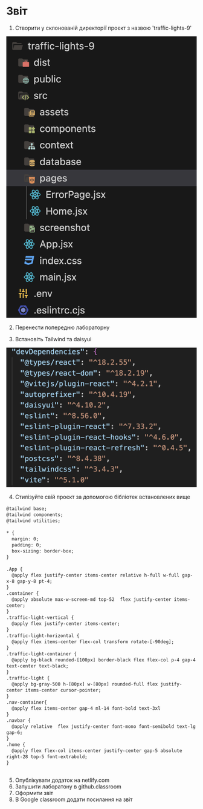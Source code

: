 # Звіт
1. Створити у склонованій директорії проєкт з назвою 'traffic-lights-9'

![alt text](traffic-lights-9/src/screenshot/screenshot-1.png)

2. Перенести попередню лабораторну

3. Встановіть Tailwind та daisyui

![alt text](traffic-lights-9/src/screenshot/screenshot-2.png)

4. Стилізуйте свій проєкт за допомогою бібліотек встановлених вище

```
@tailwind base;
@tailwind components;
@tailwind utilities;

* {
  margin: 0;
  padding: 0;
  box-sizing: border-box;
}

.App {
  @apply flex justify-center items-center relative h-full w-full gap-x-8 gap-y-8 pt-4;
}
.container {
  @apply absolute max-w-screen-md top-52  flex justify-center items-center;
}
.traffic-light-vertical {
  @apply flex justify-center items-center;
}
.traffic-light-horizontal {
  @apply flex items-center flex-col transform rotate-[-90deg];
}
.traffic-light-container {
  @apply bg-black rounded-[100px] border-black flex flex-col p-4 gap-4 text-center text-black;
}
.traffic-light {
  @apply bg-gray-500 h-[80px] w-[80px] rounded-full flex justify-center items-center cursor-pointer;
}
.nav-container{
  @apply flex items-center gap-4 ml-14 font-bold text-3xl
}
.navbar {
  @apply relative  flex justify-center font-mono font-semibold text-lg gap-6;
}
.home {
  @apply flex flex-col items-center justify-center gap-5 absolute right-28 top-5 font-extrabold;
}


```

5. Опублікувати додаток на netlify.com
6. Запушити лаборатону в github.classroom
7. Оформити звіт
8. В Google classroom додати посилання на звіт 
